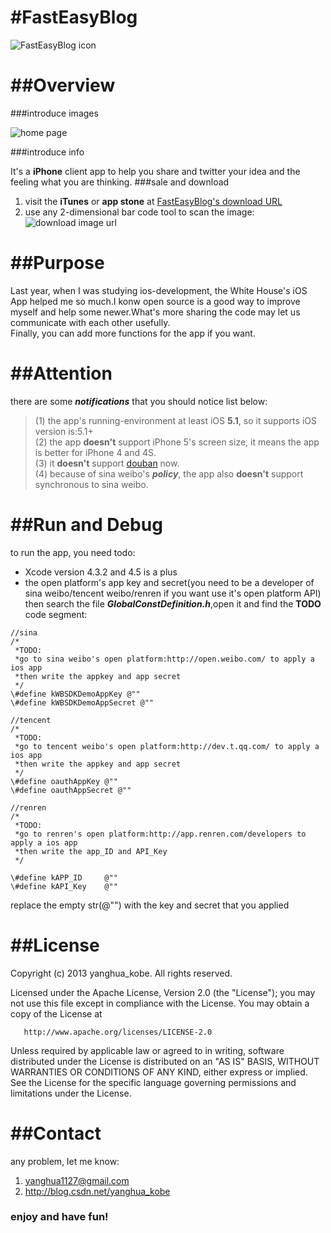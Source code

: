 #FastEasyBlog
=============

![FastEasyBlog icon](http://img.my.csdn.net/uploads/201303/17/1363490143_5437.jpg.thumb.jpg)


##Overview
==========
###introduce images

![home page](http://img.my.csdn.net/uploads/201211/06/1352207659_3715.PNG)

###introduce info

It's a **iPhone** client app to help you share and twitter your idea and the feeling what you are thinking.
###sale and download
1.  visit the **iTunes** or **app stone** at [FastEasyBlog's download URL](https://itunes.apple.com/cn/app/id554504019?mt=8) 
2.  use any 2-dimensional bar code tool to scan the image:<br />
![download image url](http://img.my.csdn.net/uploads/201211/06/1352208734_1417.png)

##Purpose
=========
Last year, when I was studying ios-development, the White House's iOS App helped me so much.I konw open source is a good way to improve myself and help some newer.What's more sharing the code may let us communicate with each other usefully.<br />
Finally, you can add more functions for the app if you want.

##Attention
===========
there are some ***notifications*** that you should notice list below:
> (1) the app's running-environment at least iOS **5.1**, so it supports iOS version is:5.1+<br />
> (2) the app **doesn't** support iPhone 5's screen size, it means the app is better for iPhone 4 and 4S.<br />
> (3) it **doesn't** support [douban](http://www.douban.com/) now.<br />
> (4) because of sina weibo's ***policy***, the app also **doesn't** support synchronous to sina weibo.

##Run and Debug
===============
to run the app, you need todo:

 * Xcode version 4.3.2 and 4.5 is a plus
 * the open platform's app key and secret(you need to be a developer of sina weibo/tencent weibo/renren if you want use it's open platform API) then search the file ***GlobalConstDefinition.h***,open it and find the **TODO** code segment:
 
```
//sina
/*
 *TODO:
 *go to sina weibo's open platform:http://open.weibo.com/ to apply a ios app
 *then write the appkey and app secret
 */
\#define kWBSDKDemoAppKey @""
\#define kWBSDKDemoAppSecret @""

//tencent
/*
 *TODO:
 *go to tencent weibo's open platform:http://dev.t.qq.com/ to apply a ios app
 *then write the appkey and app secret
 */
\#define oauthAppKey @""
\#define oauthAppSecret @""

//renren
/*
 *TODO:
 *go to renren's open platform:http://app.renren.com/developers to apply a ios app
 *then write the app_ID and API_Key
 */

\#define kAPP_ID     @""
\#define kAPI_Key    @""
```
replace the empty str(@"") with the key and secret that you applied

##License
=========
Copyright (c) 2013 yanghua_kobe. All rights reserved.

   Licensed under the Apache License, Version 2.0 (the "License");
   you may not use this file except in compliance with the License.
   You may obtain a copy of the License at

       http://www.apache.org/licenses/LICENSE-2.0

   Unless required by applicable law or agreed to in writing, software
   distributed under the License is distributed on an "AS IS" BASIS,
   WITHOUT WARRANTIES OR CONDITIONS OF ANY KIND, either express or implied.
   See the License for the specific language governing permissions and
   limitations under the License.


##Contact
=========
any problem, let me know:

1. <yanghua1127@gmail.com>
2. <http://blog.csdn.net/yanghua_kobe>

### enjoy and have fun!